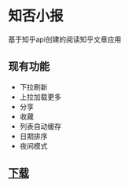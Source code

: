 知否小报
=====================================
基于知乎api创建的阅读知乎文章应用 

现有功能
-----------------------------
* 下拉刷新<br> 
* 上拉加载更多<br>
* 分享<br>
* 收藏<br>
* 列表自动缓存<br>
* 日期排序<br>
* 夜间模式

[下载](https://github.com/do-is/News/releases)
-----------------------------
